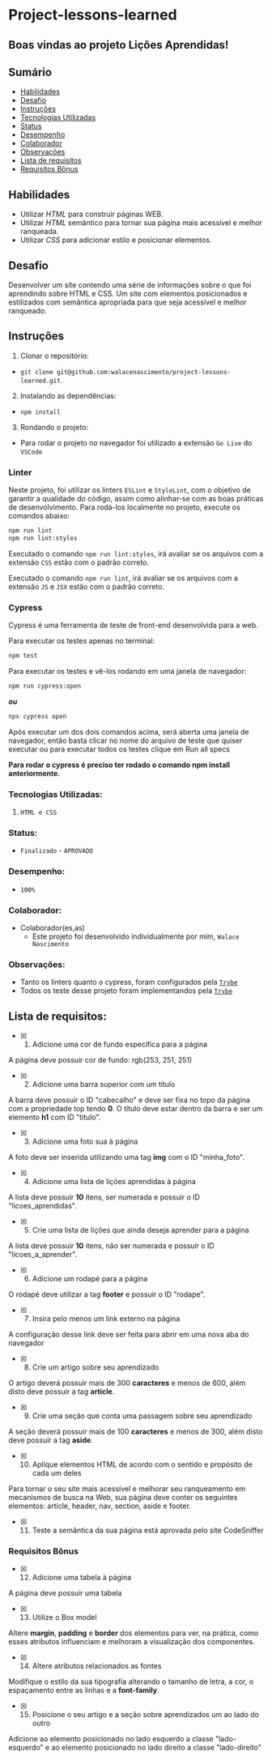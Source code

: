 # Project-lessons-learned

## Boas vindas ao projeto Lições Aprendidas!

## Sumário

- [Habilidades](#habilidades)
- [Desafio](#desafio)
- [Instruções](#instruções)
- [Tecnologias Utilizadas](#tecnologias-utilizadas)
- [Status](#status)
- [Desempenho](#desempenho)
- [Colaborador](#colaborador)
- [Observações](#observações)
- [Lista de requisitos](#lista-de-requisitos)
- [Requisitos Bônus](#requisitos-bônus)

## Habilidades

* Utilizar _HTML_ para construir páginas WEB.
* Utilizar _HTML_ semântico para tornar sua página mais acessível e melhor ranqueada.
* Utilizar _CSS_ para adicionar estilo e posicionar elementos.

## Desafio

Desenvolver um site contendo uma série de informações sobre o que foi aprendindo sobre HTML e CSS. Um site com elementos posicionados e estilizados com semântica apropriada para que seja acessível e melhor ranqueado.

## Instruções

1. Clonar o repositório:
  * `git clone git@github.com:walacenascimento/project-lessons-learned.git`.

2. Instalando as dependências:
  * `npm install`

3. Rondando o projeto:
  * Para rodar o projeto no navegador foi utilizado a extensão `Go Live` do `VSCode`

### Linter

Neste projeto, foi utilizar os linters `ESLint` e `StyleLint`, com o objetivo de garantir a qualidade do código, assim como
alinhar-se com as boas práticas de desenvolvimento.
Para rodá-los localmente no projeto, execute os comandos abaixo:

```bash
npm run lint
npm run lint:styles
```

Executado o comando `npm run lint:styles`, irá avaliar se os arquivos com a extensão `CSS` estão com o padrão correto.

Executado o comando `npm run lint`, irá avaliar se os arquivos com a extensão `JS` e `JSX` estão com o padrão correto.

  ### Cypress

Cypress é uma ferramenta de teste de front-end desenvolvida para a web.

Para executar os testes apenas no terminal:

```bash
npm test
```

Para executar os testes e vê-los rodando em uma janela de navegador:

```bash
npm run cypress:open
```

***ou***

```bash
npx cypress open
```
Após executar um dos dois comandos acima, será aberta uma janela de navegador, então basta clicar no nome do arquivo de teste que quiser executar
ou para executar todos os testes clique em Run all specs

**Para rodar o cypress é preciso ter rodado o comando npm install anteriormente.**

 ### Tecnologias Utilizadas:
1. `HTML e CSS`

### Status:
 - `Finalizado` - `APROVADO`

### Desempenho:
  * `100%`

### Colaborador:
* Colaborador(es,as)
    * Este projeto foi desenvolvido individualmente por mim, `Walace Nascimento`

### Observações:
- Tanto os linters quanto o cypress, foram configurados pela <a href="https://betrybe.com">`Trybe`</a>
- Todos os teste desse projeto foram implementandos pela <a href="https://betrybe.com">`Trybe`</a>

## Lista de requisitos:

- [x] 1. Adicione uma cor de fundo específica para a página

A página deve possuir cor de fundo: rgb(253, 251, 251)

- [x] 2. Adicione uma barra superior com um título

A barra deve possuir o ID "cabecalho" e deve ser fixa no topo da página com a propriedade top tendo **0**. O título deve estar dentro da barra e ser um elemento **h1** com ID "titulo".

- [x] 3. Adicione uma foto sua à página

A foto deve ser inserida utilizando uma tag **img** com o ID "minha_foto".

- [x] 4. Adicione uma lista de lições aprendidas à página

A lista deve possuir **10** itens, ser numerada e possuir o ID "licoes_aprendidas".

- [x] 5. Crie uma lista de lições que ainda deseja aprender para a página

A lista deve possuir **10** itens, não ser numerada e possuir o ID "licoes_a_aprender".

- [x] 6. Adicione um rodapé para a página

O rodapé deve utilizar a tag **footer** e possuir o ID "rodape".

- [x] 7. Insira pelo menos um link externo na página

A configuração desse link deve ser feita para abrir em uma nova aba do navegador

- [x] 8. Crie um artigo sobre seu aprendizado

O artigo deverá possuir mais de 300 **caracteres** e menos de 600, além disto deve possuir a tag **article**.

- [x] 9. Crie uma seção que conta uma passagem sobre seu aprendizado

A seção deverá possuir mais de 100 **caracteres** e menos de 300, além disto deve possuir a tag **aside**.

- [x] 10. Aplique elementos HTML de acordo com o sentido e propósito de cada um deles

Para tornar o seu site mais acessível e melhorar seu ranqueamento em mecanismos de busca na Web, sua página deve conter os seguintes elementos: article, header, nav, section, aside e footer.

- [x] 11. Teste a semântica da sua página está aprovada pelo site CodeSniffer


### Requisitos Bônus

- [x] 12. Adicione uma tabela à página

A página deve possuir uma tabela

- [x] 13. Utilize o Box model

Altere **margin**, **padding** e **border** dos elementos para ver, na prática, como esses atributos influenciam e melhoram a visualização dos componentes.

- [x] 14. Altere atributos relacionados as fontes

Modifique o estilo da sua tipografia alterando o tamanho de letra, a cor, o espaçamento entre as linhas e a **font-family**.

- [x] 15. Posicione o seu artigo e a seção sobre aprendizados um ao lado do outro

Adicione ao elemento posicionado no lado esquerdo a classe "lado-esquerdo" e ao elemento posicionado no lado direito a classe "lado-direito"
